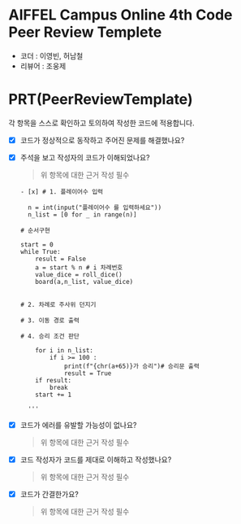 # AIFFEL Campus Online 4th Code Peer Review Templete

- 코더 : 이영빈, 허남철
- 리뷰어 : 조웅제


# PRT(PeerReviewTemplate) 

각 항목을 스스로 확인하고 토의하여 작성한 코드에 적용합니다.

- [x] 코드가 정상적으로 동작하고 주어진 문제를 해결했나요?

- [x] 주석을 보고 작성자의 코드가 이해되었나요?

  > 위 항목에 대한 근거 작성 필수

  ```
  - [x] # 1. 플레이어수 입력
  
    n = int(input("플레이어수 를 입력하세요"))
    n_list = [0 for _ in range(n)]
  
  # 순서구현
  
  start = 0
  while True:
      result = False
      a = start % n # i 차례번호
      value_dice = roll_dice()
      board(a,n_list, value_dice)
      
  
  # 2. 차례로 주사위 던지기
  
  # 3. 이동 경로 출력
  
  # 4. 승리 조건 판단
  
      for i in n_list:
          if i >= 100 :
              print(f"{chr(a+65)}가 승리")# 승리문 출력
              result = True
      if result:
          break
      start += 1
  
    '''
  ```

  

- [x] 코드가 에러를 유발할 가능성이 없나요?

  >위 항목에 대한 근거 작성 필수

- [x] 코드 작성자가 코드를 제대로 이해하고 작성했나요?

  > 위 항목에 대한 근거 작성 필수

- [x] 코드가 간결한가요?

  > 위 항목에 대한 근거 작성 필수
